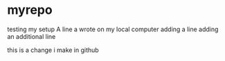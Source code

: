 # myrepo
testing my setup
A line a wrote on my local computer
adding a line
adding an additional line 



this is a change i make in github
